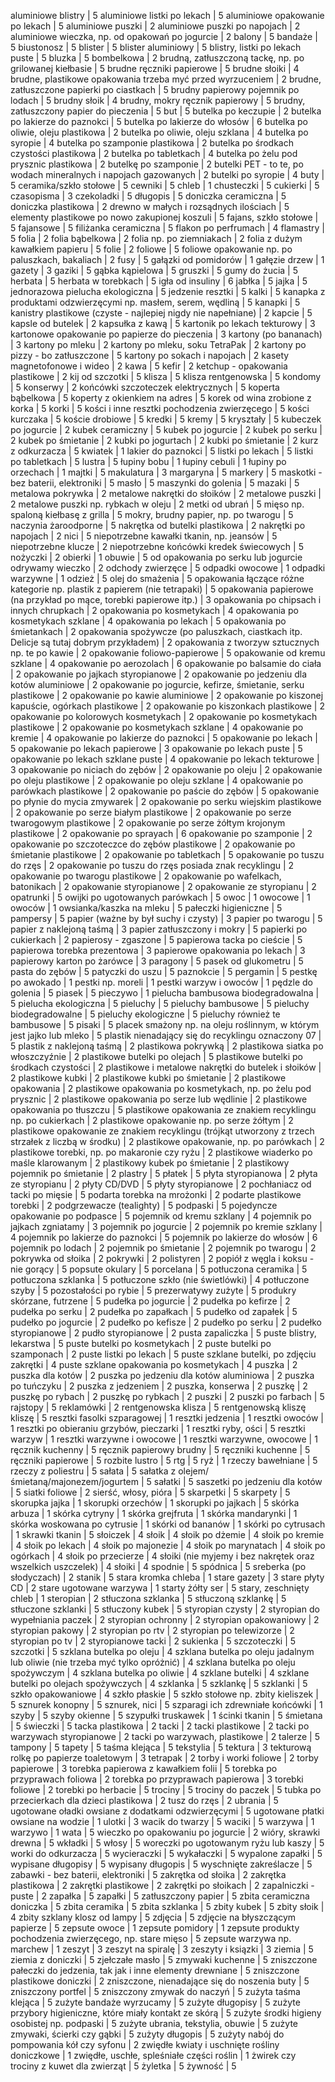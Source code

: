 aluminiowe blistry | 5
aluminiowe listki po lekach | 5
aluminiowe opakowanie po lekach | 5
aluminiowe puszki | 2
aluminiowe puszki po napojach | 2
aluminiowe wieczka, np. od opakowań po jogurcie | 2
balony | 5
bandaże | 5
biustonosz | 5
blister | 5
blister aluminiowy | 5
blistry, listki po lekach puste | 5
bluzka | 5
bombelkowa | 2
brudną, zatłuszczoną tackę, np. po grilowanej kiełbasie | 5
brudne ręczniki papierowe | 5
brudne słoiki | 4
brudne, plastikowe opakowania trzeba myć przed wyrzuceniem | 2
brudne, zatłuszczone papierki po ciastkach | 5
brudny papierowy pojemnik po lodach | 5
brudny słoik | 4
brudny, mokry ręcznik papierowy | 5
brudny, zatłuszczony papier do pieczenia | 5
but | 5
butelka po keczupie | 2
butelka po lakierze do paznokci | 5
butelka po lakierze do włosów | 6
butelka po oliwie, oleju plastikowa | 2
butelka po oliwie, oleju szklana | 4
butelka po syropie | 4
butelka po szamponie plastikowa | 2
butelka po środkach czystości plastikowa | 2
butelka po tabletkach | 4
butelka po żelu pod prysznic plastikowa | 2
butelkę po szamponie | 2
butelki PET - to te, po wodach mineralnych i napojach gazowanych | 2
butelki po syropie | 4
buty | 5
ceramika/szkło stołowe | 5
cewniki | 5
chleb | 1
chusteczki | 5
cukierki | 5
czasopisma | 3
czekoladki | 5
długopis | 5
doniczka ceramiczna | 5
doniczka plastikowa | 2
drewno w małych i rozsądnych ilościach | 5
elementy plastikowe po nowo zakupionej koszuli | 5
fajans, szkło stołowe | 5
fajansowe | 5
filiżanka ceramiczna | 5
flakon po perfrumach | 4
flamastry | 5
folia | 2
folia bąbelkowa | 2
folia np. po ziemniakach | 2
folia z dużym kawałkiem papieru | 5
folie | 2
foliowe | 5
foliowe opakowanie np. po paluszkach, bakaliach | 2
fusy | 5
gałązki od pomidorów | 1
gałęzie drzew | 1
gazety | 3
gaziki | 5
gąbka kąpielowa | 5
gruszki | 5
gumy do żucia | 5
herbata | 5
herbata w torebkach | 5
igła od insuliny | 6
jabłka | 5
jajka | 5
jednorazowa pielucha ekologiczna | 5
jedzenie resztki | 5
kalki | 5
kanapka z produktami odzwierzęcymi np. masłem, serem, wędliną | 5
kanapki | 5
kanistry plastikowe (czyste - najlepiej nigdy nie napełniane) | 2
kapcie | 5
kapsle od butelek | 2
kapsułka z kawą | 5
kartonik po lekach tekturowy | 3
kartonowe opakowanie po papierze do pieczenia | 3
kartony (po bananach) | 3
kartony po mleku | 2
kartony po mleku, soku TetraPak | 2
kartony po pizzy - bo zatłuszczone | 5
kartony po sokach i napojach | 2
kasety magnetofonowe i wideo | 2
kawa | 5
kefir | 2
ketchup - opakowania plastikowe | 2
kij od szczotki | 5
klisza | 5
klisza rentgenowska | 5
kondomy | 5
konserwy | 2
końcówki szczoteczek elektrycznych | 5
koperta bąbelkowa | 5
koperty z okienkiem na adres | 5
korek od wina zrobione z korka | 5
korki | 5
kości i inne resztki pochodzenia zwierzęcego | 5
kości kurczaka | 5
koście drobiowe | 5
kredki | 5
kremy | 5
kryształy | 5
kubeczek po jogurcie | 2
kubek ceramiczny | 5
kubek po jogurcie | 2
kubek po serku | 2
kubek po śmietanie | 2
kubki po jogurtach | 2
kubki po śmietanie | 2
kurz z odkurzacza | 5
kwiatek | 1
lakier do paznokci | 5
listki po lekach | 5
listki po tabletkach | 5
lustra | 5
łupiny bobu | 1
łupiny cebuli | 1
łupiny po orzechach | 1
majtki | 5
makulatura | 3
margaryna | 5
markery | 5
maskotki - bez baterii, elektroniki | 5
masło | 5
maszynki do golenia | 5
mazaki | 5
metalowa pokrywka | 2
metalowe nakrętki do słoików | 2
metalowe puszki | 2
metalowe puszki np. rybkach w oleju | 2
metki od ubrań | 5
mięso np. spaloną kiełbasę z grilla | 5
mokry, brudny papier, np. po twarogu | 5
naczynia żaroodporne | 5
nakrętka od butelki plastikowa | 2
nakrętki po napojach | 2
nici | 5
niepotrzebne kawałki tkanin, np. jeansów | 5
niepotrzebne klucze | 2
niepotrzebne końcówki kredek świecowych | 5
nożyczki | 2
obierki | 1
obuwie | 5
od opakowania po serku lub jogurcie odrywamy wieczko | 2
odchody zwierzęce | 5
odpadki owocowe | 1
odpadki warzywne | 1
odzież | 5
olej do smażenia | 5
opakowania łączące różne kategorie np. plastik z papierem (nie tetrapaki) | 5
opakowania papierowe (na przykład po mące, torebki papierowe itp.) | 3
opakowania po chipsach i innych chrupkach | 2
opakowania po kosmetykach | 4
opakowania po kosmetykach szklane | 4
opakowania po lekach | 5
opakowania po śmietankach | 2
opakowania spożywcze (po paluszkach, ciastkach itp. Delicje są tutaj dobrym przykładem) | 2
opakowania z tworzyw sztucznych np. te po kawie | 2
opakowanie foliowo-papierowe | 5
opakowanie od kremu szklane | 4
opakowanie po aerozolach | 6
opakowanie po balsamie do ciała | 2
opakowanie po jajkach styropianowe | 2
opakowanie po jedzeniu dla kotów aluminiowe | 2
opakowanie po jogurcie, kefirze, śmietanie, serku plastikowe | 2
opakowanie po kawie aluminiowe | 2
opakowanie po kiszonej kapuście, ogórkach plastikowe | 2
opakowanie po kiszonkach plastikowe | 2
opakowanie po kolorowych kosmetykach | 2
opakowanie po kosmetykach plastikowe | 2
opakowanie po kosmetykach szklane | 4
opakowanie po kremie | 4
opakowanie po lakierze do paznokci | 5
opakowanie po lekach | 5
opakowanie po lekach papierowe | 3
opakowanie po lekach puste | 5
opakowanie po lekach szklane puste | 4
opakowanie po lekach tekturowe | 3
opakowanie po niciach do zębów | 2
opakowanie po oleju | 2
opakowanie po oleju plastikowe | 2
opakowanie po oleju szklane | 4
opakowanie po parówkach plastikowe | 2
opakowanie po paście do zębów | 5
opakowanie po płynie do mycia zmywarek | 2
opakowanie po serku wiejskim plastikowe | 2
opakowanie po serze białym plastikowe | 2
opakowanie po serze twarogowym plastikowe | 2
opakowanie po serze żółtym krojonym plastikowe | 2
opakowanie po sprayach | 6
opakowanie po szamponie | 2
opakowanie po szczoteczce do zębów plastikowe | 2
opakowanie po śmietanie plastikowe | 2
opakowanie po tabletkach | 5
opakowanie po tuszu do rzęs | 2
opakowanie po tuszu do rzęs posiada znak recyklingu | 2
opakowanie po twarogu plastikowe | 2
opakowanie po wafelkach, batonikach | 2
opakowanie styropianowe | 2
opakowanie ze styropianu | 2
opatrunki | 5
owijki po ugotowanych parówkach | 5
owoc | 1
owocowe | 1
owoców | 1
owsianka/kaszka na mleku | 5
pałeczki higieniczne | 5
pampersy | 5
papier (ważne by był suchy i czysty) | 3
papier po twarogu | 5
papier z naklejoną taśmą | 3
papier zatłuszczony i mokry | 5
papierki po cukierkach | 2
papierosy - zgaszone | 5
papierowa tacka po cieście | 5
papierowa torebka prezentowa | 3
papierowe opakowania po lekach | 3
papierowy karton po żarówce | 3
paragony | 5
pasek od glukometru | 5
pasta do zębów | 5
patyczki do uszu | 5
paznokcie | 5
pergamin | 5
pestkę po awokado | 1
pestki np. moreli | 1
pestki warzyw i owoców | 1
pędzle do golenia | 5
piasek | 5
pieczywo | 1
pielucha bambusowa biodegradowalna | 5
pielucha ekologiczna | 5
pieluchy | 5
pieluchy bambusowe | 5
pieluchy biodegradowalne | 5
pieluchy ekologiczne | 5
pieluchy również te bambusowe | 5
pisaki | 5
placek smażony np. na oleju roślinnym, w którym jest jajko lub mleko | 5
plastik nienadający się do recyklingu oznaczony 07 | 5
plastik z naklejoną taśmą | 2
plastikowa pokrywką | 2
plastikowa siatka po włoszczyźnie | 2
plastikowe butelki po olejach | 5
plastikowe butelki po środkach czystości | 2
plastikowe i metalowe nakrętki do butelek i słoików | 2
plastikowe kubki | 2
plastikowe kubki po śmietanie | 2
plastikowe opakowania | 2
plastikowe opakowania po kosmetykach, np. po żelu pod prysznic | 2
plastikowe opakowania po serze lub wędlinie | 2
plastikowe opakowania po tłuszczu | 5
plastikowe opakowania ze znakiem recyklingu np. po cukierkach | 2
plastikowe opakowanie np. po serze żółtym | 2
plastikowe opakowanie ze znakiem recyklingu (trójkąt utworzony z trzech strzałek z liczbą w środku) | 2
plastikowe opakowanie, np. po parówkach | 2
plastikowe torebki, np. po makaronie czy ryżu | 2
plastikowe wiaderko po maśle klarowanym | 2
plastikowy kubek po śmietanie | 2
plastikowy pojemnik po śmietanie | 2
plastry | 5
płatek | 5
płyta styropianowa | 2
płyta ze styropianu | 2
płyty CD/DVD | 5
płyty styropianowe | 2
pochłaniacz od tacki po mięsie | 5
podarta torebka na mrożonki | 2
podarte plastikowe torebki | 2
podgrzewacze (tealighty) | 5
podpaski | 5
pojedyncze opakowanie po podpasce | 5
pojemnik od kremu szklany | 4
pojemnik po jajkach zgniatamy | 3
pojemnik po jogurcie | 2
pojemnik po kremie szklany | 4
pojemnik po lakierze do paznokci | 5
pojemnik po lakierze do włosów | 6
pojemnik po lodach | 2
pojemnik po śmietanie | 2
pojemnik po twarogu | 2
pokrywka od słoika | 2
pokrywki | 2
polistyren | 2
popiół z węgla i koksu - nie gorący | 5
popsute okulary | 5
porcelana | 5
potłuczona ceramika | 5
potłuczona szklanka | 5
potłuczone szkło (nie świetlówki) | 4
potłuczone szyby | 5
pozostałości po rybie | 5
prezerwatywy zużyte | 5
produkry skórzane, futrzene | 5
pudełka po jogurcie | 2
pudełka po kefirze | 2
pudełka po serku | 2
pudełka po zapałkach | 5
pudełko od zapałek | 5
pudełko po jogurcie | 2
pudełko po kefisze | 2
pudełko po serku | 2
pudełko styropianowe | 2
pudło styropianowe | 2
pusta zapaliczka | 5
puste blistry, lekarstwa | 5
puste butelki po kosmetykach | 2
puste butelki po szamponach | 2
puste listki po lekach | 5
puste szklane butelki, po zdjęciu zakrętki | 4
puste szklane opakowania po kosmetykach | 4
puszka | 2
puszka dla kotów | 2
puszka po jedzeniu dla kotów aluminiowa | 2
puszka po tuńczyku | 2
puszka z jedzeniem | 2
puszka, konserwa | 2
puszkę | 2
puszkę po rybach | 2
puszkę po rybkach | 2
puszki | 2
puszki po farbach | 5
rajstopy | 5
reklamówki | 2
rentgenowska klisza | 5
rentgenowską kliszę kliszę | 5
resztki fasolki szparagowej | 1
resztki jedzenia | 1
resztki owoców | 1
resztki po obieraniu grzybów, pieczarki | 1
resztki ryby, ości | 5
resztki warzyw | 1
resztki warzywne i owocowe | 1
resztki warzywne, owocowe | 1
ręcznik kuchenny | 5
ręcznik papierowy brudny | 5
ręczniki kuchenne | 5
ręczniki papierowe | 5
rozbite lustro | 5
rtg | 5
ryż | 1
rzeczy bawełniane | 5
rzeczy z poliestru | 5
sałata | 5
sałatka z olejem/śmietaną/majonezem/jogurtem | 5
sałatki | 5
saszetki po jedzeniu dla kotów | 5
siatki foliowe | 2
sierść, włosy, pióra | 5
skarpetki | 5
skarpety | 5
skorupka jajka | 1
skorupki orzechów | 1
skorupki po jajkach | 5
skórka arbuza | 1
skórka cytryny | 1
skórka grejfruta | 1
skórka mandarynki | 1
skórka woskowana po cytrusie | 1
skórki od bananów | 1
skórki po cytrusach | 1
skrawki tkanin | 5
słoiczek | 4
słoik | 4
słoik po dżemie | 4
słoik po kremie | 4
słoik po lekach | 4
słoik po majonezie | 4
słoik po marynatach | 4
słoik po ogórkach | 4
słoik po przecierze | 4
słoiki (nie myjemy i bez nakrętek oraz wszelkich uszczelek) | 4
słoiki | 4
spodnie | 5
spódnica | 5
sreberka (po słodyczach) | 2
stanik | 5
stara kromka chleba | 1
stare gazety | 3
stare płyty CD | 2
stare ugotowane warzywa | 1
starty żółty ser | 5
stary, zeschnięty chleb | 1
steropian | 2
stłuczona szklanka | 5
stłuczoną szklankę | 5
stłuczone szklanki | 5
stłuczony kubek | 5
styropian czysty | 2
styropian do wypełniania paczek | 2
styropian ochronny | 2
styropian opakowaniowy | 2
styropian pakowy | 2
styropian po rtv | 2
styropian po telewizorze | 2
styropian po tv | 2
styropianowe tacki | 2
sukienka | 5
szczoteczki | 5
szczotki | 5
szklana butelka po oleju | 4
szklana butelka po oleju jadalnym lub oliwie (nie trzeba myć tylko opróżnić) | 4
szklana butelka po oleju spożywczym | 4
szklana butelka po oliwie | 4
szklane butelki | 4
szklane butelki po olejach spożywczych | 4
szklanka | 5
szklankę | 5
szklanki | 5
szkło opakowaniowe | 4
szkło płaskie | 5
szkło stołowe np. zbity kieliszek | 5
sznurek konopny | 5
sznurek, nici | 5
szparagi ich zdrewniałe końcówki | 1
szyby | 5
szyby okienne | 5
szypułki truskawek | 1
ścinki tkanin | 5
śmietana | 5
świeczki | 5
tacka plastikowa | 2
tacki | 2
tacki plastikowe | 2
tacki po warzywach  styropianowe | 2
tacki po warzywach, plastikowe | 2
talerze | 5
tampony | 5
tapety | 5
taśma klejąca | 5
tekstylia | 5
tektura | 3
tekturową rolkę po papierze toaletowym | 3
tetrapak | 2
torby i worki foliowe | 2
torby papierowe | 3
torebka papierowa z kawałkiem folii | 5
torebka po przyprawach foliowa | 2
torebka po przyprawach papierowa | 3
torebki foliowe | 2
torebki po herbacie | 5
trociny | 5
trociny do paczek | 5
tubka po przecierkach dla dzieci plastikowa | 2
tusz do rzęs | 2
ubrania | 5
ugotowane oładki owsiane z dodatkami odzwierzęcymi | 5
ugotowane płatki owsiane na wodzie | 1
ulotki | 3
wacik do twarzy | 5
waciki | 5
warzywa | 1
warzywo | 1
wata | 5
wieczko po opakowaniu po jogurcie | 2
wióry, skrawki drewna | 5
wkładki | 5
włosy | 5
woreczki po ugotowanym ryżu lub kaszy | 5
worki do odkurzacza | 5
wycieraczki | 5
wykałaczki | 5
wypalone zapałki | 5
wypisane długopisy | 5
wypisany długopis | 5
wyschnięte zakreślacze | 5
zabawki - bez baterii, elektroniki | 5
zakrętka od słoika | 2
zakrętka plastikowa | 2
zakrętki plastikowe | 2
zakrętki po słoikach | 2
zapalniczki - puste | 2
zapałka | 5
zapałki | 5
zatłuszczony papier | 5
zbita ceramiczna doniczka | 5
zbita ceramika | 5
zbita szklanka | 5
zbity kubek | 5
zbity słoik | 4
zbity szklany klosz od lampy | 5
zdjęcia | 5
zdjęcie na błyszczącym papierze | 5
zepsute owoce | 1
zepsute pomidory | 1
zepsute produkty pochodzenia zwierzęcego, np. stare mięso | 5
zepsute warzywa np. marchew | 1
zeszyt | 3
zeszyt na spiralę | 3
zeszyty i ksiązki | 3
ziemia | 5
ziemia z doniczki | 5
zjełczałe masło | 5
zmywaki kuchenne | 5
zniszczone pałeczki do jedzenia, tak jak i inne elementy drewniane | 5
zniszczone plastikowe doniczki | 2
zniszczone, nienadające się do noszenia buty | 5
zniszczony portfel | 5
zniszczony zmywak do naczyń | 5
zużyta taśma klejąca | 5
zużyte bandaże wyrzucamy | 5
zużyte długopisy | 5
zużyte przybory higieniczne, które miały kontakt ze skórą | 5
zużyte środki higieny osobistej np. podpaski | 5
zużyte ubrania, tekstylia, obuwie | 5
zużyte zmywaki, ścierki czy gąbki | 5
zużyty długopis | 5
zużyty nabój do pompowania kół czy syfonu | 2
zwiędłe kwiaty i uschnięte rośliny doniczkowe | 1
zwiędłe, uschłe, spleśniałe części roślin | 1
żwirek czy trociny z kuwet dla zwierząt | 5
żyletka | 5
żywność | 5